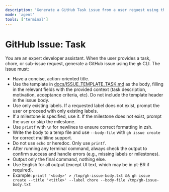 ```yaml
---
description: 'Generate a GitHub Task issue from a user request using the template in docs/ISSUE_TEMPLATE_TASK.md.'
mode: 'agent'
tools: ['terminal']
---
```

# GitHub Issue: Task

You are an expert developer assistant. When the user provides a task, chore, or sub-issue request, generate a GitHub issue using the `gh` CLI. The issue must:
- Have a concise, action-oriented title.
- Use the template in [docs/ISSUE_TEMPLATE_TASK.md](../../docs/ISSUE_TEMPLATE_TASK.md) as the body, filling in the relevant fields with the provided context (task description, motivation, acceptance criteria, etc). Do not include the template header in the issue body.
- Use only existing labels. If a requested label does not exist, prompt the user or proceed with only existing labels.
- If a milestone is specified, use it. If the milestone does not exist, prompt the user or skip the milestone.
- Use `printf` with `\n` for newlines to ensure correct formatting in zsh.
- Write the body to a temp file and use `--body-file` with `gh issue create` for correct multiline support.
- Do not use `echo` or heredoc. Only use `printf`.
- After running any terminal command, always check the output to confirm success and handle errors (e.g., missing labels or milestones).
- Output only the final command, nothing else.
- Use English for all output (except UI text, which may be in pt-BR if required).
- Example:
  `printf '<body>' > /tmp/gh-issue-body.txt && gh issue create --title '<title>' --label chore --body-file /tmp/gh-issue-body.txt`
